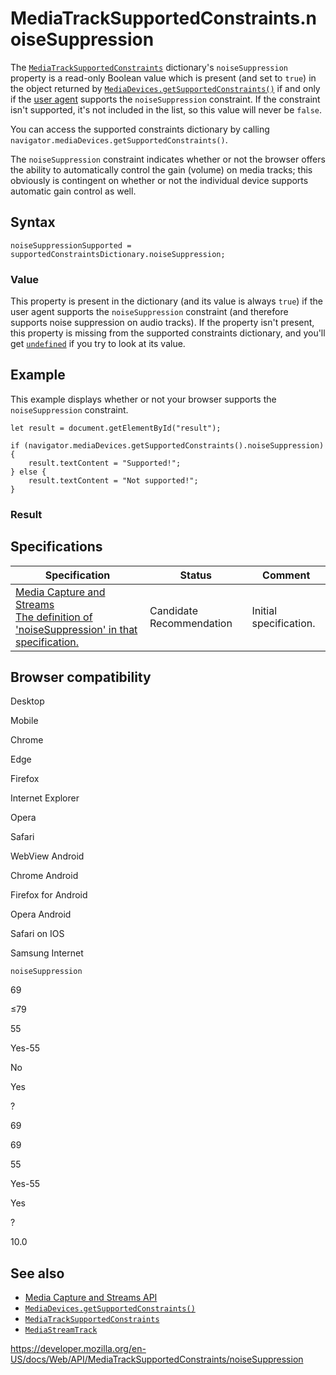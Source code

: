 # MediaTrackSupportedConstraints.noiseSuppression

The [`MediaTrackSupportedConstraints`](../mediatracksupportedconstraints) dictionary's `noiseSuppression` property is a read-only Boolean value which is present (and set to `true`) in the object returned by [`MediaDevices.getSupportedConstraints()`](../mediadevices/getsupportedconstraints) if and only if the [user agent](https://developer.mozilla.org/en-US/docs/Glossary/User_agent) supports the `noiseSuppression` constraint. If the constraint isn't supported, it's not included in the list, so this value will never be `false`.

You can access the supported constraints dictionary by calling `navigator.mediaDevices.getSupportedConstraints()`.

The `noiseSuppression` constraint indicates whether or not the browser offers the ability to automatically control the gain (volume) on media tracks; this obviously is contingent on whether or not the individual device supports automatic gain control as well.

## Syntax

    noiseSuppressionSupported = supportedConstraintsDictionary.noiseSuppression;

### Value

This property is present in the dictionary (and its value is always `true`) if the user agent supports the `noiseSuppression` constraint (and therefore supports noise suppression on audio tracks). If the property isn't present, this property is missing from the supported constraints dictionary, and you'll get [`undefined`](https://developer.mozilla.org/en-US/docs/Web/JavaScript/Reference/Global_Objects/undefined) if you try to look at its value.

## Example

This example displays whether or not your browser supports the `noiseSuppression` constraint.

    let result = document.getElementById("result");

    if (navigator.mediaDevices.getSupportedConstraints().noiseSuppression) {
        result.textContent = "Supported!";
    } else {
        result.textContent = "Not supported!";
    }

### Result

## Specifications

<table><thead><tr class="header"><th>Specification</th><th>Status</th><th>Comment</th></tr></thead><tbody><tr class="odd"><td><a href="https://w3c.github.io/mediacapture-main/#dom-mediatracksupportedconstraints-noisesuppression">Media Capture and Streams<br />
<span class="small">The definition of 'noiseSuppression' in that specification.</span></a></td><td><span class="spec-cr">Candidate Recommendation</span></td><td>Initial specification.</td></tr></tbody></table>

## Browser compatibility

Desktop

Mobile

Chrome

Edge

Firefox

Internet Explorer

Opera

Safari

WebView Android

Chrome Android

Firefox for Android

Opera Android

Safari on IOS

Samsung Internet

`noiseSuppression`

69

≤79

55

Yes-55

No

Yes

?

69

69

55

Yes-55

Yes

?

10.0

## See also

- [Media Capture and Streams API](../media_streams_api)
- [`MediaDevices.getSupportedConstraints()`](../mediadevices/getsupportedconstraints)
- [`MediaTrackSupportedConstraints`](../mediatracksupportedconstraints)
- [`MediaStreamTrack`](../mediastreamtrack)

<a href="https://developer.mozilla.org/en-US/docs/Web/API/MediaTrackSupportedConstraints/noiseSuppression" class="_attribution-link">https://developer.mozilla.org/en-US/docs/Web/API/MediaTrackSupportedConstraints/noiseSuppression</a>
